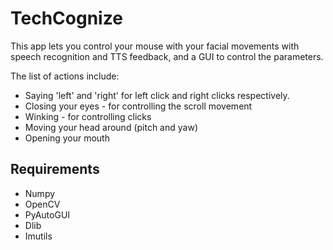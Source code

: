 # TechCognize

This app lets you control your mouse with your facial movements with speech recognition and TTS feedback, and a GUI to control the parameters.

The list of actions include:

 - Saying 'left' and 'right' for left click and right clicks respectively.
 - Closing your eyes - for controlling the scroll movement
 - Winking - for controlling clicks
 - Moving your head around (pitch and yaw)
 - Opening your mouth

## Requirements
 - Numpy
 - OpenCV
 - PyAutoGUI
 - Dlib
 - Imutils
